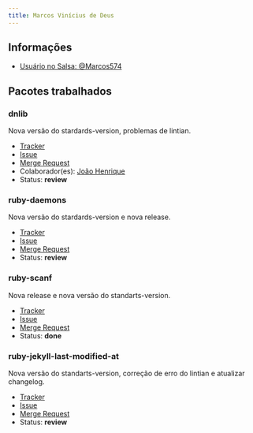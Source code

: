 ```yaml
---
title: Marcos Vinícius de Deus
---
```


## Informações

- [Usuário no Salsa: @Marcos574](https://salsa.debian.org/Marcos574)

## Pacotes trabalhados

### dnlib

Nova versão do stardards-version, problemas de lintian.

- [Tracker](https://tracker.debian.org/pkg/dnlib)
- [Issue](https://salsa.debian.org/debian-brasilia-team/docs/-/issues/63)
- [Merge Request](https://salsa.debian.org/pkg-security-team/dnlib/-/merge_requests/1)
- Colaborador(es): [João Henrique](https://salsa.debian.org/joao-henrique10)
- Status: **review**

### ruby-daemons

Nova versão do stardards-version e nova release.

- [Tracker](https://tracker.debian.org/pkg/ruby-daemons)
- [Issue](https://salsa.debian.org/debian-brasilia-team/docs/-/issues/101)
- [Merge Request](https://salsa.debian.org/ruby-team/ruby-daemons/-/merge_requests/1)
- Status: **review**

### ruby-scanf

Nova release e nova versão do standarts-version.

- [Tracker](https://tracker.debian.org/pkg/ruby-scanf)
- [Issue](https://salsa.debian.org/debian-brasilia-team/docs/-/issues/107)
- [Merge Request](https://salsa.debian.org/ruby-team/ruby-scanf/-/merge_requests/1)
- Status: **done**

### ruby-jekyll-last-modified-at

Nova versão do standarts-version, correção de erro do lintian e atualizar changelog.

- [Tracker](https://tracker.debian.org/pkg/ruby-jekyll-last-modified-at)
- [Issue](https://salsa.debian.org/debian-brasilia-team/docs/-/issues/113)
- [Merge Request](https://salsa.debian.org/ruby-team/ruby-jekyll-last-modified-at/-/merge_requests/1)
- Status: **review**
